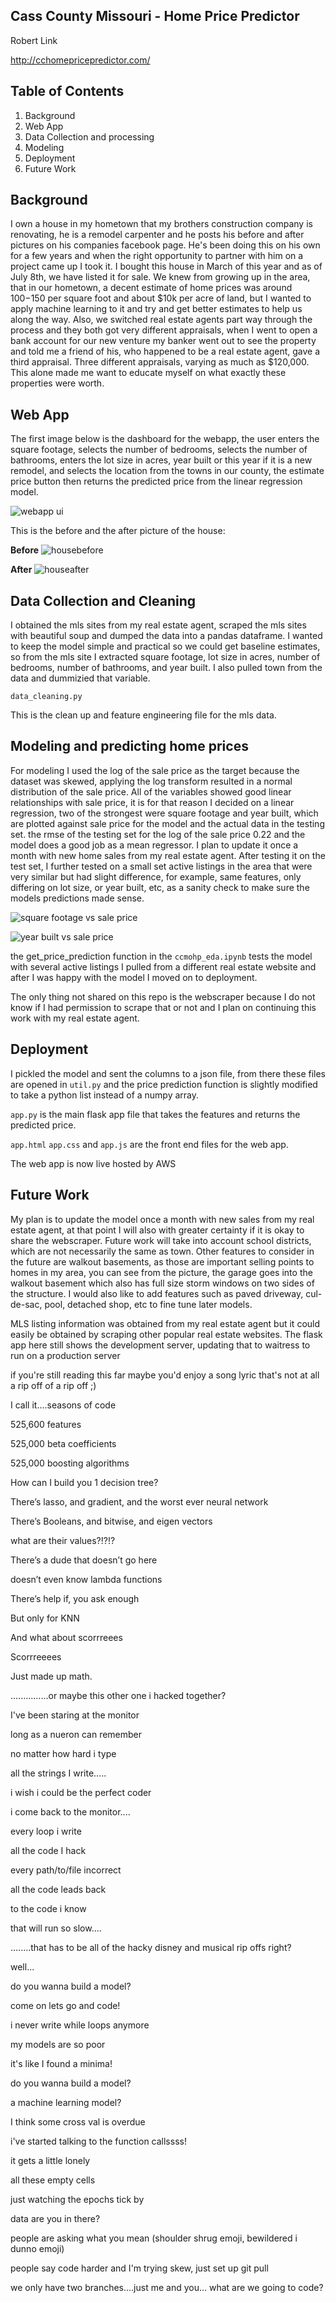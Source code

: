 ## Cass County Missouri - Home Price Predictor

Robert Link

http://cchomepricepredictor.com/

## Table of Contents
1. Background
2. Web App
3. Data Collection and processing
4. Modeling
5. Deployment
6. Future Work

## Background

I own a house in my hometown that my brothers construction company is renovating, he is a remodel carpenter and he posts his before and after pictures on his companies facebook page. He's been doing this on his own for a few years and when the right opportunity to partner with him on a project came up I took it. I bought this house in March of this year and as of July 8th, we have listed it for sale. We knew from growing up in the area, that in our hometown, a decent estimate of home prices was around $100-$150 per square foot and about $10k per acre of land, but I wanted to apply machine learning to it and try and get better estimates to help us along the way. Also, we switched real estate agents part way through the process and they both got very different appraisals, when I went to open a bank account for our new venture my banker went out to see the property and told me a friend of his, who happened to be a real estate agent, gave a third appraisal. Three different appraisals, varying as much as $120,000. This alone made me want to educate myself on what exactly these properties were worth.  

## Web App

The first image below is the dashboard for the webapp, the user enters the square footage, selects the number of bedrooms, selects the number of bathrooms, enters the lot size in acres, year built or this year if it is a new remodel, and selects the location from the towns in our county, the estimate price button then returns the predicted price from the linear regression model.


![webapp ui](https://github.com/rwlink3z8/home_price_predictor/blob/master/img/webapp.png)


This is the before and the after picture of the house:

**Before**
![housebefore](https://github.com/rwlink3z8/home_price_predictor/blob/master/img/housebefore.jpeg)

**After**
![houseafter](https://github.com/rwlink3z8/home_price_predictor/blob/master/img/house_after.jpg)

## Data Collection and Cleaning

I obtained the mls sites from my real estate agent, scraped the mls sites with beautiful soup and dumped the data into a pandas dataframe. I wanted to keep the model simple and practical so we could get baseline estimates, so from the mls site I extracted square footage, lot size in acres, number of bedrooms, number of bathrooms, and year built. I also pulled town from the data and dummizied that variable. 

`data_cleaning.py`

This is the clean up and feature engineering file for the mls data.

## Modeling and predicting home prices

For modeling I used the log of the sale price as the target because the dataset was skewed, applying the log transform resulted in a normal distribution of the sale price. All of the variables showed good linear relationships with sale price, it is for that reason I decided on a linear regression, two of the strongest were square footage and year built, which are plotted against sale price for the model and the actual data in the testing set. the rmse of the testing set for the log of the sale price 0.22 and the model does a good job as a mean regressor. I plan to update it once a month with new home sales from my real estate agent. After testing it on the test set, I further tested on a small set active listings in the area that were very similar but had slight difference, for example, same features, only differing on lot size, or year built, etc, as a sanity check to make sure the models predictions made sense. 

![square footage vs sale price](https://github.com/rwlink3z8/home_price_predictor/blob/master/img/plt1.png)

![year built vs sale price](https://github.com/rwlink3z8/home_price_predictor/blob/master/img/plt2.png)

the get_price_prediction function in the `ccmohp_eda.ipynb` tests the model with several active listings I pulled from a different real estate website and after I was happy with the model I moved on to deployment.

The only thing not shared on this repo is the webscraper because I do not know if I had permission to scrape that or not and I plan on continuing this work with my real estate agent. 


## Deployment

I pickled the model and sent the columns to a json file, from there these files are opened in `util.py` and the price prediction function is slightly modified to take a python list instead of a numpy array.

`app.py` is the main flask app file that takes the features and returns the predicted price.

`app.html` `app.css` and `app.js` are the front end files for the web app.

The web app is now live hosted by AWS

## Future Work

My plan is to update the model once a month with new sales from my real estate agent, at that point I will also with greater certainty if it is okay to share the webscraper. Future work will take into account school districts, which are not necessarily the same as town. Other features to consider in the future are walkout basements, as those are important selling points to homes in my area, you can see from the picture, the garage goes into the walkout basement which also has full size storm windows on two sides of the structure. I would also like to add features such as paved driveway, cul-de-sac, pool, detached shop, etc to fine tune later models. 

MLS listing information was obtained from my real estate agent but it could easily be obtained by scraping other popular real estate websites. The flask app here still shows the development server, updating that to waitress to run on a production server


if you're still reading this far maybe you'd enjoy a song lyric that's not at all a rip off of a rip off ;)

I call it....seasons of code

525,600 features

525,000 beta coefficients

525,000 boosting algorithms

How can I build you 1 decision tree?

There’s lasso, and gradient, and the worst ever neural network

There’s Booleans, and bitwise, and eigen vectors

what are their values?!?!?

There’s a dude that doesn’t go here 

doesn’t even know lambda functions

There’s help if, you ask enough

But only for KNN

And what about scorrreees

Scorrreeees

Just made up math.


...............or maybe this other one i hacked together?

I've been staring at the monitor

long as a nueron can remember

no matter how hard i type

all the strings I write.....

i wish i could be the perfect coder

i come back to the monitor....

every loop i write 

all the code I hack

every path/to/file incorrect

all the code leads back

to the code i know

that will run so slow....


........that has to be all of the hacky disney and musical rip offs right?

well...

do you wanna build a model?

come on lets go and code!

i never write while loops anymore 

my models are so poor 

it's like I found a minima!

do you wanna build a model?

a machine learning model?

I think some cross val is overdue 

i've started talking to the function callssss!

it gets a little lonely

all these empty cells 

just watching the epochs tick by

data are you in there?

people are asking what you mean (shoulder shrug emoji, bewildered i dunno emoji)

people say code harder and I'm trying skew, just set up git pull

we only have two branches....just me and you... what are we going to code?


